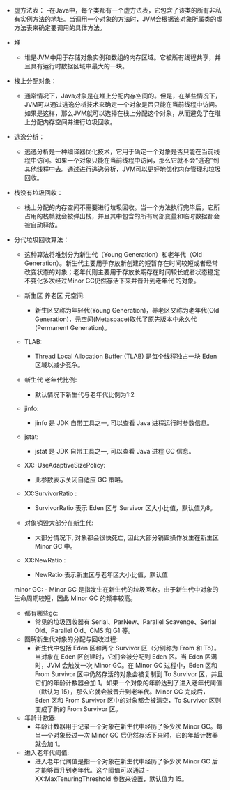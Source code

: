 - 虚方法表：
	-在Java中，每个类都有一个虚方法表，它包含了该类的所有非私有实例方法的地址。当调用一个对象的方法时，JVM会根据该对象所属类的虚方法表来确定要调用的具体方法。
    
- 堆
	- 堆是JVM中用于存储对象实例和数组的内存区域。它被所有线程共享，并且具有运行时数据区域中最大的一块。
    
-   栈上分配对象：
	- 通常情况下，Java对象是在堆上分配内存空间的。但是，在某些情况下，JVM可以通过逃逸分析技术来确定一个对象是否只能在当前线程中访问。如果是这样，那么JVM就可以选择在栈上分配这个对象，从而避免了在堆上分配内存空间并进行垃圾回收。
    
-   逃逸分析：
	- 逃逸分析是一种编译器优化技术，它用于确定一个对象是否只能在当前线程中访问。如果一个对象只能在当前线程中访问，那么它就不会“逃逸”到其他线程中去。通过进行逃逸分析，JVM可以更好地优化内存管理和垃圾回收。
    
-   栈没有垃圾回收：
	- 栈上分配的内存空间不需要进行垃圾回收。当一个方法执行完毕后，它所占用的栈帧就会被弹出栈，并且其中包含的所有局部变量和临时数据都会被自动释放。
    
-   分代垃圾回收算法：
	- 这种算法将堆划分为新生代（Young Generation）和老年代（Old Generation）。新生代主要用于存放新创建的短暂存在时间较短或者经常改变状态的对象；老年代则主要用于存放长期存在时间较长或者状态稳定不变化多次经过Minor GC仍然存活下来并晋升到老年代 的对象。
    
    -   新生区 养老区 元空间: 
	    - 新生区又称为年轻代(Young Generation)，养老区又称为老年代(Old Generation)，元空间(Metaspace)取代了原先版本中永久代(Permanent Generation)。
    -   TLAB: 
	    - Thread Local Allocation Buffer (TLAB) 是每个线程独占一块 Eden 区域以减少竞争。
    -   新生代 老年代比例: 
	    - 默认情况下新生代与老年代比例为1:2
    -   jinfo: 
	    - jinfo 是 JDK 自带工具之一, 可以查看 Java 进程运行时参数信息。
    -   jstat:
	    - jstat 是 JDK 自带工具之一, 可以查看 Java 进程 GC 信息。
    -   XX:-UseAdaptiveSizePolicy: 
	    - 此参数表示关闭自适应 GC 策略。
    -   XX:SurvivorRatio : 
	    - SurvivorRatio 表示 Eden 区与 Survivor 区大小比值，默认值为8。
    -   对象销毁大部分在新生代: 
	    - 大部分情况下, 对象都会很快死亡, 因此大部分销毁操作发生在新生区 Minor GC 中。
    -   XX:NewRatio : 
	    - NewRatio 表示新生区与老年区大小比值，默认值
    
    minor GC: 
		- Minor GC 是指发生在新生代的垃圾回收。由于新生代中对象的生命周期较短，因此 Minor GC 的频率较高。
    
    -   都有哪些gc: 
	    - 常见的垃圾回收器有 Serial、ParNew、Parallel Scavenge、Serial Old、Parallel Old、CMS 和 G1 等。
    -   图解新生代对象的分配与回收过程: 
	    - 新生代中包括 Eden 区和两个 Survivor 区（分别称为 From 和 To）。当对象在 Eden 区创建时，它们会被分配到 Eden 区。当 Eden 区满时，JVM 会触发一次 Minor GC。在 Minor GC 过程中，Eden 区和 From Survivor 区中仍然存活的对象会被复制到 To Survivor 区，并且它们的年龄计数器会加 1。如果一个对象的年龄达到了进入老年代阈值（默认为 15），那么它就会被晋升到老年代。Minor GC 完成后，Eden 区和 From Survivor 区中的对象都会被清空，To Survivor 区则变成了新的 From Survivor 区。
    -   年龄计数器: 
	    - 年龄计数器用于记录一个对象在新生代中经历了多少次 Minor GC。每当一个对象经过一次 Minor GC 后仍然存活下来时，它的年龄计数器就会加 1。
    -   进入老年代阈值: 
	    - 进入老年代阈值是指一个对象在新生代中经历了多少次 Minor GC 后才能够晋升到老年代。这个阈值可以通过 -XX:MaxTenuringThreshold 参数来设置，默认值为 15。